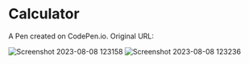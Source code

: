 # Calculator
A Pen created on CodePen.io. Original URL:



![Screenshot 2023-08-08 123158](https://github.com/kunal7216/Calculator/assets/112888767/d2a9b228-85ef-49fd-babe-fc8cf2320ca4)
![Screenshot 2023-08-08 123236](https://github.com/kunal7216/Calculator/assets/112888767/019d1ff8-44f6-45c0-b1f6-18a7be7d6406)
